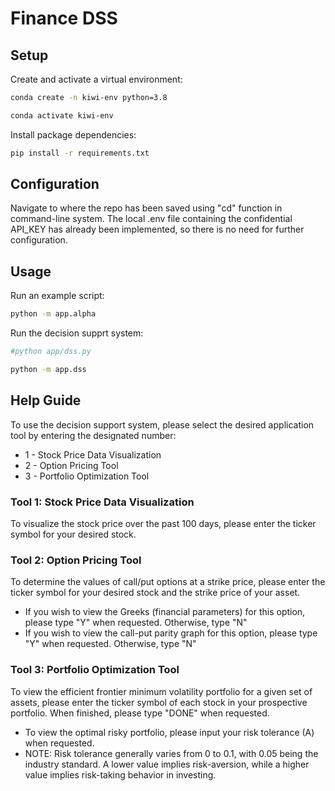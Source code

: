 # Finance DSS
## Setup


Create and activate a virtual environment:


```sh 
conda create -n kiwi-env python=3.8

conda activate kiwi-env
```

Install package dependencies:

```sh
pip install -r requirements.txt
```

## Configuration
Navigate to where the repo has been saved using "cd" function in command-line system.
The local .env file containing the confidential API_KEY has already been implemented, so there is no need for further configuration.



## Usage

Run an example script:

```sh
python -m app.alpha
```

Run the decision supprt system:

```sh
#python app/dss.py

python -m app.dss
```

## Help Guide

To use the decision support system, please select the desired application tool by entering the designated number:
* 1 - Stock Price Data Visualization
* 2 - Option Pricing Tool
* 3 - Portfolio Optimization Tool

### Tool 1: Stock Price Data Visualization
To visualize the stock price over the past 100 days, please enter the ticker symbol for your desired stock.

### Tool 2: Option Pricing Tool
To determine the values of call/put options at a strike price, please enter the ticker symbol for your desired stock and the strike price of your asset.
* If you wish to view the Greeks (financial parameters) for this option, please type "Y" when requested. Otherwise, type "N"
* If you wish to view the call-put parity graph for this option, please type "Y" when requested. Otherwise, type "N"

### Tool 3: Portfolio Optimization Tool
To view the efficient frontier minimum volatility portfolio for a given set of assets, please enter the ticker symbol of each stock in your prospective portfolio. When finished, please type "DONE" when requested.
* To view the optimal risky portfolio, please input your risk tolerance (A) when requested.
* NOTE: Risk tolerance generally varies from 0 to 0.1, with 0.05 being the industry standard. A lower value implies risk-aversion, while a higher value implies risk-taking behavior in investing.
